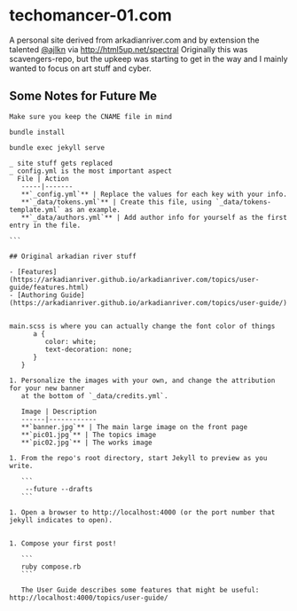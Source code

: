 # techomancer-01.com

A personal site derived from arkadianriver.com and by extension the talented [@ajlkn](http://twitter.com/ajlkn) via http://html5up.net/spectral
Originally this was scavengers-repo, but the upkeep was starting to get in the way and I mainly wanted to focus on art stuff and cyber. 

## Some Notes for Future Me
````
Make sure you keep the CNAME file in mind

bundle install

bundle exec jekyll serve

_ site stuff gets replaced
_ config.yml is the most important aspect
  File | Action
   -----|-------
   **`_config.yml`** | Replace the values for each key with your info.
   **`_data/tokens.yml`** | Create this file, using `_data/tokens-template.yml` as an example.
   **`_data/authors.yml`** | Add author info for yourself as the first entry in the file.

```

## Original arkadian river stuff

- [Features](https://arkadianriver.github.io/arkadianriver.com/topics/user-guide/features.html)
- [Authoring Guide](https://arkadianriver.github.io/arkadianriver.com/topics/user-guide/)


main.scss is where you can actually change the font color of things
      a {
         color: white;
         text-decoration: none;
      }
   }
 
1. Personalize the images with your own, and change the attribution for your new banner
   at the bottom of `_data/credits.yml`.

   Image | Description
   ------|------------
   **`banner.jpg`** | The main large image on the front page
   **`pic01.jpg`** | The topics image
   **`pic02.jpg`** | The works image

1. From the repo's root directory, start Jekyll to preview as you write.
   
   ```
    --future --drafts
   ```
      
1. Open a browser to http://localhost:4000 (or the port number that jekyll indicates to open).


1. Compose your first post!

   ```
   ruby compose.rb
   ```

   The User Guide describes some features that might be useful: http://localhost:4000/topics/user-guide/
